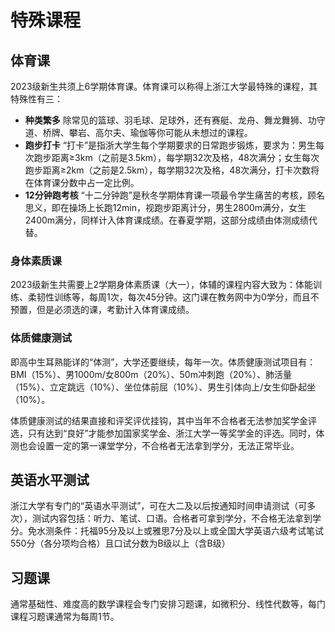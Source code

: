 # 特殊课程

## 体育课

2023级新生共须上6学期体育课。体育课可以称得上浙江大学最特殊的课程，其特殊性有三：

- **种类繁多**
除常见的篮球、羽毛球、足球外，还有赛艇、龙舟、舞龙舞狮、功守道、桥牌、攀岩、高尔夫、瑜伽等你可能从未想过的课程。
- **跑步打卡**
“打卡”是指浙大学生每个学期要求的日常跑步锻炼，要求为：男生每次跑步距离≥3km（之前是3.5km），每学期32次及格，48次满分；女生每次跑步距离≥2km（之前是2.5km），每学期32次及格，48次满分，打卡次数将在体育课分数中占一定比例。
- **12分钟跑考核**
“十二分钟跑”是秋冬学期体育课一项最令学生痛苦的考核，顾名思义，即在操场上长跑12min，视跑步距离计分，男生2800m满分，女生2400m满分，同样计入体育课成绩。在春夏学期，这部分成绩由体测成绩代替。

### 身体素质课

2023级新生共需要上2学期身体素质课（大一），体辅的课程内容大致为：体能训练、柔韧性训练等，每周1次，每次45分钟。这门课在教务网中为0学分，而且不预置，但是必须选的课，考勤计入体育课成绩。

### 体质健康测试

即高中生耳熟能详的“体测”，大学还要继续，每年一次。体质健康测试项目有：BMI（15%）、男1000m/女800m（20%）、50m冲刺跑（20%）、肺活量（15%）、立定跳远（10%）、坐位体前屈（10%）、男生引体向上/女生仰卧起坐（10%）。

体质健康测试的结果直接和评奖评优挂钩，其中当年不合格者无法参加奖学金评选，只有达到“良好”才能参加国家奖学金、浙江大学一等奖学金的评选。同时，体测也会设置一定的第一课堂学分，不合格者无法拿到学分，无法正常毕业。

## 英语水平测试

浙江大学有专门的“英语水平测试”，可在大二及以后按通知时间申请测试（可多次），测试内容包括：听力、笔试、口语。合格者可拿到学分，不合格无法拿到学分。免水测条件：托福95分及以上或雅思7分及以上或全国大学英语六级考试笔试550分（各分项均合格）且口试分数为B级以上（含B级）

## 习题课

通常基础性、难度高的数学课程会专门安排习题课，如微积分、线性代数等，每门课程习题课通常为每周1节。
